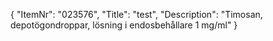 {
  "ItemNr": "023576",
  "Title": "test",
  "Description": "Timosan, depotögondroppar, lösning i endosbehållare 1 mg/ml"
}